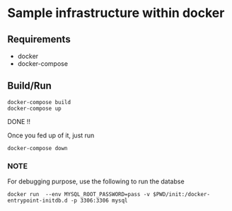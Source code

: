 # Sample infrastructure within docker

## Requirements

* docker
* docker-compose

## Build/Run

```aidl
docker-compose build
docker-compose up
```

DONE !!

Once you fed up of it, just run

```aidl
docker-compose down
```

### NOTE
For debugging purpose, use the following to run the databse

```
docker run  --env MYSQL_ROOT_PASSWORD=pass -v $PWD/init:/docker-entrypoint-initdb.d -p 3306:3306 mysql
```
